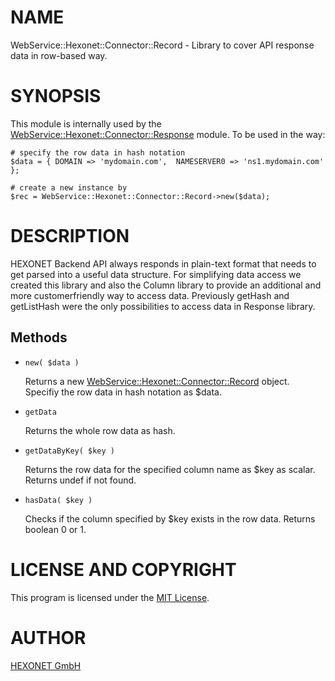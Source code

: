 # NAME

WebService::Hexonet::Connector::Record - Library to cover API response data in row-based way.

# SYNOPSIS

This module is internally used by the [WebService::Hexonet::Connector::Response](https://metacpan.org/pod/WebService%3A%3AHexonet%3A%3AConnector%3A%3AResponse) module.
To be used in the way:

    # specify the row data in hash notation
    $data = { DOMAIN => 'mydomain.com',  NAMESERVER0 => 'ns1.mydomain.com' };

    # create a new instance by
    $rec = WebService::Hexonet::Connector::Record->new($data);

# DESCRIPTION

HEXONET Backend API always responds in plain-text format that needs to get parsed into a useful
data structure. For simplifying data access we created this library and also the Column library
to provide an additional and more customerfriendly way to access data. Previously getHash and
getListHash were the only possibilities to access data in Response library.

## Methods

- `new( $data )`

  Returns a new [WebService::Hexonet::Connector::Record](https://metacpan.org/pod/WebService%3A%3AHexonet%3A%3AConnector%3A%3ARecord) object.
  Specifiy the row data in hash notation as $data.

- `getData`

  Returns the whole row data as hash.

- `getDataByKey( $key )`

  Returns the row data for the specified column name as $key as scalar.
  Returns undef if not found.

- `hasData( $key )`

  Checks if the column specified by $key exists in the row data.
  Returns boolean 0 or 1.

# LICENSE AND COPYRIGHT

This program is licensed under the [MIT License](https://raw.githubusercontent.com/centralnicgroup-opensource/rtldev-middleware-perl-sdk/master/LICENSE).

# AUTHOR

[HEXONET GmbH](https://www.hexonet.net)
